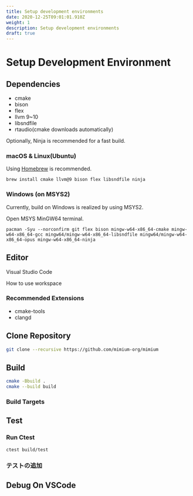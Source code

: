 ```yaml
---
title: Setup development environments
date: 2020-12-25T09:01:01.910Z
weight: 1
description: Setup development environments
draft: true
---
```

# Setup Development Environment

## Dependencies

* cmake
* bison
* flex
* llvm 9~10
* libsndfile
* rtaudio(cmake downloads automatically)

Optionally, Ninja is recommended for a fast build.

### macOS & Linux(Ubuntu)

Using [Homebrew](https://brew.sh) is recommended.

```shell
brew install cmake llvm@9 bison flex libsndfile ninja
```

### Windows (on MSYS2)

Currently, build on Windows is realized by using MSYS2.

Open MSYS MinGW64 terminal.

```shell
pacman -Syu --norconfirm git flex bison mingw-w64-x86_64-cmake mingw-w64-x86_64-gcc mingw64/mingw-w64-x86_64-libsndfile mingw64/mingw-w64-x86_64-opus mingw-w64-x86_64-ninja
```

## Editor

Visual Studio Code

How to use workspace

### Recommended Extensions

* cmake-tools
* clangd

## Clone Repository

```sh
git clone --recursive https://github.com/mimium-org/mimium
```

## Build

```sh
cmake -Bbuild . 
cmake --build build
```

### Build Targets

## Test

### Run Ctest

```sh
ctest build/test
```

### テストの追加

## Debug On VSCode